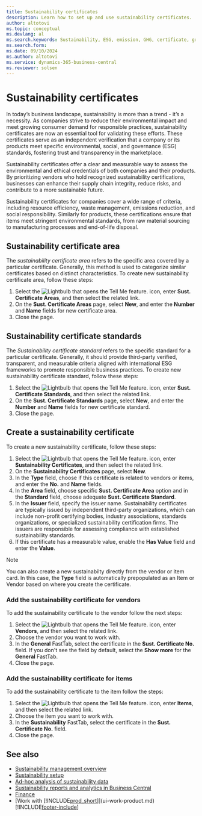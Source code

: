 ```yaml
---
title: Sustainability certificates
description: Learn how to set up and use sustainability certificates.
author: altotovi
ms.topic: conceptual
ms.devlang: al
ms.search.keywords: Sustainability, ESG, emission, GHG, certificate, green
ms.search.form: 
ms.date: 09/10/2024
ms.author: altotovi
ms.service: dynamics-365-business-central
ms.reviewer: solsen
---
```


# Sustainability certificates

In today’s business landscape, sustainability is more than a trend - it’s a necessity. As companies strive to reduce their environmental impact and meet growing consumer demand for responsible practices, sustainability certificates are now an essential tool for validating these efforts. These certificates serve as an independent verification that a company or its products meet specific environmental, social, and governance (ESG) standards, fostering trust and transparency in the marketplace.  

Sustainability certificates offer a clear and measurable way to assess the environmental and ethical credentials of both companies and their products. By prioritizing vendors who hold recognized sustainability certifications, businesses can enhance their supply chain integrity, reduce risks, and contribute to a more sustainable future.

Sustainability certificates for companies cover a wide range of criteria, including resource efficiency, waste management, emissions reduction, and social responsibility. Similarly for products, these certifications ensure that items meet stringent environmental standards, from raw material sourcing to manufacturing processes and end-of-life disposal. 

## Sustainability certificate area 

The *sustainability certificate area* refers to the specific area covered by a particular certificate. Generally, this method is used to categorize similar certificates based on distinct characteristics. To create new sustainability certificate area, follow these steps:   

1. Select the ![Lightbulb that opens the Tell Me feature.](media/ui-search/search_small.png "Tell me what you want to do") icon, enter **Sust. Certificate Areas**, and then select the related link.
2. On the **Sust. Certificate Areas** page, select **New**, and enter the **Number** and **Name** fields for new certificate area. 
3. Close the page.   

## Sustainability certificate standards

The *Sustainability certificate standard* refers to the specific standard for a particular certificate. Generally, it should provide third-party verified, transparent, and measurable criteria aligned with international ESG frameworks to promote responsible business practices. To create new sustainability certificate standard, follow these steps: 

1. Select the ![Lightbulb that opens the Tell Me feature.](media/ui-search/search_small.png "Tell me what you want to do") icon, enter **Sust. Certificate Standards**, and then select the related link.
2. On the **Sust. Certificate Standards** page, select **New**, and enter the **Number** and **Name** fields for new certificate standard. 
3. Close the page.  

## Create a sustainability certificate 

To create a new sustainability certificate, follow these steps:   

1. Select the ![Lightbulb that opens the Tell Me feature.](media/ui-search/search_small.png "Tell me what you want to do") icon, enter **Sustainability Certificates**, and then select the related link.
2. On the **Sustainability Certificates** page, select **New**.
3. In the **Type** field, choose if this certificate is related to vendors or items, and enter the **No.** and **Name** fields.
4. In the **Area** field, choose specific **Sust. Certificate Area** option and in the **Standard** field, choose adequate **Sust. Certificate Standard**.
5. In the **Issuer** field, specify the issuer name. 
Sustainability certificates are typically issued by independent third-party organizations, which can include non-profit certifying bodies, industry associations, standards organizations, or specialized sustainability certification firms. The issuers are responsible for assessing compliance with established sustainability standards.
1. If this certificate has a measurable value, enable the **Has Value** field and enter the **Value**.   

> [!NOTE]
> You can also create a new sustainabilty directly from the vendor or item card. In this case, the **Type** field is automatically prepopulated as an Item or Vendor based on where you create the certificate.   
 
### Add the sustainability certificate for vendors

To add the sustainability certificate to the vendor follow the next steps:   

1. Select the ![Lightbulb that opens the Tell Me feature.](media/ui-search/search_small.png "Tell me what you want to do") icon, enter **Vendors**, and then select the related link.
2. Choose the vendor you want to work with.
3. In the **General** FastTab, select the certificate in the **Sust. Certificate No.** field. If you don't see the field by default, select the **Show more** for the **General** FastTab.
4. Close the page.  

### Add the sustainability certificate for items

To add the sustainability certificate to the item follow the steps:   

1. Select the ![Lightbulb that opens the Tell Me feature.](media/ui-search/search_small.png "Tell me what you want to do") icon, enter **Items**, and then select the related link.
2. Choose the item you want to work with.
3. In the **Sustainability** FastTab, select the certificate in the **Sust. Certificate No.** field. 
4. Close the page.

## See also

- [Sustainability management overview](finance-manage-sustainability.md)  
- [Sustainability setup](finance-sustainability-setup.md)    
- [Ad-hoc analysis of sustainability data](ad-hoc-analysis-sustainability.md)    
- [Sustainability reports and analytics in Business Central](sustainability-reports.md)   
- [Finance](finance.md)    
- [Work with [!INCLUDE[prod_short](includes/prod_short.md)]](ui-work-product.md)   
[!INCLUDE[footer-include](includes/footer-banner.md)]
